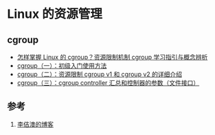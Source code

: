 <!-- toc -->
#  Linux 的资源管理

## cgroup

* [怎样掌握 Linux 的 cgroup？资源限制机制 cgroup 学习指引与概念辨析](https://www.lijiaocn.com/%E6%96%B9%E6%B3%95/2019/12/21/how-to-study-cgroup.html)
* [cgroup（一）：初级入门使用方法](https://www.lijiaocn.com/%E6%8A%80%E5%B7%A7/2017/07/26/linux-tool-cgroup.html)
* [cgroup（二）：资源限制 cgroup v1 和 cgroup v2 的详细介绍](https://www.lijiaocn.com/%E6%8A%80%E5%B7%A7/2019/01/28/linux-tool-cgroup-detail.html)
* [cgroup（三）：cgroup controller 汇总和控制器的参数（文件接口）](https://www.lijiaocn.com/%E6%8A%80%E5%B7%A7/2019/02/18/linux-tool-cgroup-parameters.html)

## 参考

1. [李佶澳的博客][1]

[1]: https://www.lijiaocn.com "李佶澳的博客"
